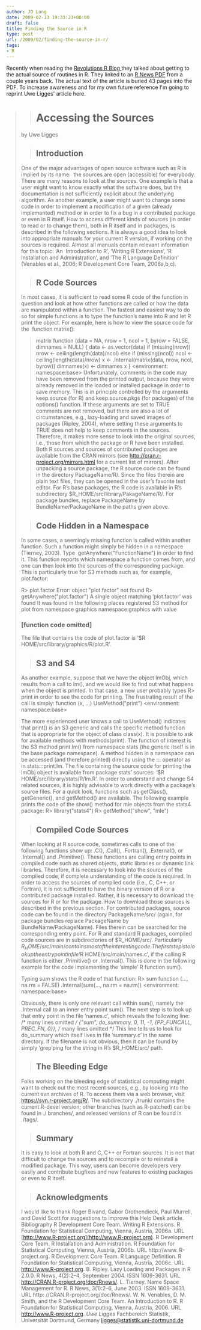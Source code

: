 ```yaml
---
author: JD Long
date: 2009-02-13 19:33:23+00:00
draft: false
title: Finding the Source in R
type: post
url: /2009/02/finding-the-source-in-r/
tags:
- R
---
```


Recently when reading the [Revolutions R Blog ](http://blog.revolution-computing.com/2009/02/finding-the-source.html)they talked about getting to the actual source of routines in R. They linked to an [R News PDF](http://cran.r-project.org/doc/Rnews/Rnews_2006-4.pdf) from a couple years back. The actual text of the article is buried 43 pages into the PDF. To increase awareness and for my own future reference I'm going to reprint Uwe Ligges' article here.<!-- more -->


<blockquote>

> 
> # **Accessing the Sources**
> 
> 
by Uwe Ligges

> 
> ## Introduction
> 
> 
One of the major advantages of open source software such as R is implied by its name:  the sources are open (accessible) for everybody. There are many reasons to look at the sources. One example is that a user might want to know exactly what the software does, but the documentation is not sufficiently explicit about the underlying algorithm.
As another example, a user might want to change some code in order to implement a modification of a given (already implemented) method or in order to fix a bug in a contributed package or even in R itself.
How to access different kinds of sources (in order to read or to change them), both in R itself and in packages, is described in the following sections. It is always a good idea to look into appropriate manuals for your current R version, if working on the sources is required. Almost all manuals contain relevant information for this topic: ‘An  Introduction to R’, ‘Writing R Extensions’, ‘R Installation and Administration’, and ‘The R Language Definition’ (Venables et al., 2006; R Development Core Team, 2006a,b,c).

> 
> ## R Code Sources
> 
> 
In most cases, it is sufficient to read some R code of the function in question and look at how other functions are called or how the data are manipulated within a function. The fastest and easiest way to do so for simple functions is to type the function’s name into R and let R print the object. For example, here is how to view the source code for the  function
matrix():
> matrix
function (data = NA, nrow = 1, ncol = 1,
byrow = FALSE, dimnames = NULL)
{
data <- as.vector(data)
if (missing(nrow))
nrow <- ceiling(length(data)/ncol)
else if (missing(ncol))
ncol <- ceiling(length(data)/nrow)
x <- .Internal(matrix(data, nrow, ncol,
byrow))
dimnames(x) <- dimnames
x
}
<environment: namespace:base>
Unfortunately, comments in the code may have been removed from the printed output, because they were already removed in the loaded or installed package in order to save memory. This is in principle controlled by the arguments keep.source (for R) and keep.source.pkgs (for packages) of the options() function. If these arguments are set to TRUE comments are not removed, but there are also a lot of circumstances, e.g., lazy-loading and saved images of packages (Ripley, 2004), where setting these arguments to TRUE does not help to keep comments in the sources.
Therefore, it makes more sense to look into the original sources, i.e., those from which the package or R have been installed. Both R sources and sources of contributed packages are available from the CRAN mirrors (see http://cran.r-project.org/mirrors.html for a current list of mirrors).
After unpacking a source package, the R source code can be found in the directory PackageName/R/. Since the files therein are plain text files, they can be
opened in the user’s favorite text editor. For R’s base packages, the R code is available in R’s subdirectory $R_HOME/src/library/PakageName/R/. For package bundles, replace PackageName by BundleName/PackageName in the paths given above.

> 
> ## Code Hidden in a Namespace
> 
> 
In some cases, a seemingly missing function is called within another function. Such a function might simply be hidden in a namespace (Tierney, 2003). Type  getAnywhere("FunctionName") in order to find it. This function reports which namespace a function comes from, and one can then look into the sources of
the corresponding package. This is particularly true for S3 methods such as, for example, plot.factor:

R> plot.factor
Error: object "plot.factor" not found
R> getAnywhere("plot.factor")
A single object matching ’plot.factor’ was found
It was found in the following places
registered S3 method for plot from namespace
graphics
namespace:graphics
with value
### [function code omitted] ###
The file that contains the code of plot.factor is ‘$R HOME/src/library/graphics/R/plot.R’.

> 
> ## S3 and S4
> 
> 
As another example, suppose that we have the object lmObj, which results from a call to lm(), and we would like to find out what happens when the object is printed. In that case, a new user probably types R> print
in order to see the code for printing. The frustrating result of the call is simply:
function (x, ...)
UseMethod("print")
<environment: namespace:base>

The more experienced user knows a call to UseMethod() indicates that print() is an S3 generic and calls the specific method function that is appropriate for the object of class class(x). It is possible to ask for available methods with methods(print). The function of interest is the S3 method print.lm() from namespace stats (the generic itself is in the base package namespace). A method hidden in a namespace can be accessed (and therefore printed) directly using the ::: operator as in stats:::print.lm. The file containing the source code for printing the lmObj object is available from package stats’ sources:
‘$R HOME/src/library/stats/R/lm.R’. In order to understand and change S4 related
sources, it is highly advisable to work directly with a package’s source files. For a quick look, functions such as getClass(), getGeneric(), and getMethod() are available. The following example prints the code of the show() method for mle objects from the stats4 package:
R> library("stats4")
R> getMethod("show", "mle")

> 
> ## Compiled Code Sources
> 
> 
When looking at R source code, sometimes calls to one of the following functions show up: .C(), .Call(), .Fortran(), .External(), or .Internal() and .Primitive(). These functions are calling entry points in compiled code such as shared objects, static libraries or dynamic link libraries. Therefore, it is necessary to look into the sources of the compiled
code, if complete understanding of the code is required. In order to access the sources of compiled code (i.e., C, C++, or Fortran), it is not sufficient to have the binary version of R or a contributed package installed. Rather, it is necessary to download the sources for R or for the package. How to download those sources is described in the previous section. For contributed packages, source code can be found in the directory PackageName/src/ (again, for package bundles replace PackageName by BundleName/PackageName). Files therein can be searched for the corresponding entry point. For R and standard R packages, compiled code sources are in subdirectories of $R_HOME/src/. Particularly $R_HOME/src/main/ contains most of the interesting code. The first step is to look up the entry point in file ‘$R HOME/src/main/names.c’, if
the calling R function is either .Primitive() or .Internal(). This is done in the following example for the code implementing the ‘simple’ R function
sum().

Typing sum shows the R code of that function:
R> sum
function (..., na.rm = FALSE)
.Internal(sum(..., na.rm = na.rm))
<environment: namespace:base>

Obviously, there is only one relevant call within sum(), namely the .Internal call to an inner entry point sum(). The next step is to look up that entry point in the file ‘names.c’, which reveals the following line:
/* many lines omitted */
{"sum", do_summary, 0, 11, -1,
{PP_FUNCALL, PREC_FN, 0}},
/* many lines omitted */
This line tells us to look for do_summary which itself lives in file ‘summary.c’ in the same directory. If the filename is not obvious, then it can be found by simply ‘grep’ping for the string in R’s $R_HOME/src/ path.

> 
> ## The Bleeding Edge
> 
> 
Folks working on the bleeding edge of statistical computing might want to check out the most recent sources, e.g., by looking into the current svn archives of R. To access them via a web browser, visit https://svn.r-project.org/R/. The subdirectory ./trunk/ contains the current R-devel version; other branches (such as R-patched) can be found in ./ branches/, and released versions of R can be found in ./tags/.

> 
> ## Summary
> 
> 
It is easy to look at both R and C, C++ or Fortran sources. It is not that difficult to change the sources and to recompile or to reinstall a modified package. This way, users can become developers very easily and contribute bugfixes and new features to existing
packages or even to R itself.

> 
> ## Acknowledgments
> 
> 
I would like to thank Roger Bivand, Gabor
Grothendieck, Paul Murrell, and David Scott for suggestions
to improve this Help Desk article.
Bibliography
R Development Core Team. Writing R Extensions.
R Foundation for Statistical Computing, Vienna,
Austria, 2006a. URL [http://www.R-project.org](http://www.R-project.org).
R Development Core Team. R Installation and Administration.
R Foundation for Statistical Computing,
Vienna, Austria, 2006b. URL http://www.
R-project.org.
R Development Core Team. R Language Definition.
R Foundation for Statistical Computing, Vienna,
Austria, 2006c. URL http://www.R-project.org.
B. Ripley. Lazy Loading and Packages in R 2.0.0. R
News, 4(2):2–4, September 2004. ISSN 1609-3631.
URL http://CRAN.R-project.org/doc/Rnews/.
L. Tierney. Name Space Management for R. R News,
3(1):2–6, June 2003. ISSN 1609-3631. URL http:
//CRAN.R-project.org/doc/Rnews/.
W. N. Venables, D. M. Smith, and the R Development
Core Team. An Introduction to R. R Foundation for
Statistical Computing, Vienna, Austria, 2006. URL
http://www.R-project.org.
_Uwe Ligges_
Fachbereich Statistik, Universität Dortmund, Germany
ligges@statistik.uni-dortmund.de</blockquote>
